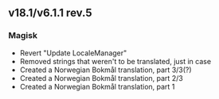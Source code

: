 ## v18.1/v6.1.1 rev.5

### Magisk
- Revert "Update LocaleManager"
- Removed strings that weren't to be translated, just in case
- Created a Norwegian Bokmål translation, part 3/3(?)
- Created a Norwegian Bokmål translation, part 2/3
- Created a Norwegian Bokmål translation, part 1
